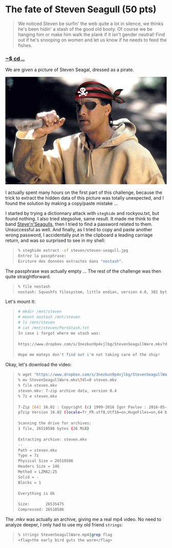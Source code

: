 # The fate of Steven Seagull (50 pts)

>We noticed Steven be surfin' the web quite a lot in silence, we thinks he's been hidin' a stash of the good old booty.
>Of course we be hanging him or make him walk the plank if it isn't gender neutral!
>Find out if he's snooping on women and let us know if he needs to feed the fishes.

### [~$ cd ..](../)

We are given a picture of Steven Seagal, dressed as a pirate.

![steven-seagull](steven-seagull.jpg)

I actually spent many hours on the first part of this challenge, because the trick to extract the hidden data of this picture was totally unexpected, and I found the solution by making a copy/paste mistake ...

I started by trying a dictionnary attack with `steghide` and rockyou.txt, but found nothing. I also tried stegsolve, same result. It made me think to the band [Steve'n'Seagulls](https://stevenseagulls.com/), then I tried to find a password related to them. Unsuccessful as well.
And finally, as I tried to copy and paste another wrong password, I accidentally put in the clipboard a leading carriage return, and was so surprised to see in my shell:

> ```sh
>% steghide extract -sf steven/steven-seagull.jpg
>Entrez la passphrase: 
>Ecriture des données extraites dans "nostash".
> ```

The passphrase was actually empty ... The rest of the challenge was then quite straightforward.

> ```sh
>% file nostash 
>nostash: Squashfs filesystem, little endian, version 4.0, 382 bytes, 2 inodes, blocksize: 131072 bytes, created: Mon Sep 10 15:27:55 2018
> ```

Let's mount it:

> ```sh
># mkdir /mnt/steven
># mount nostash /mnt/steven 
># ls /mnt/steven
># cat /mnt/steven/PornStash.txt 
>In case i forgot where me stash was:
>
>https://www.dropbox.com/s/3nezkun9p4vjlbg/StevenSeagullWare.mkv?dl=0
>
>Hope me mateys don't find out i'm not taking care of the ship!
> ```

Okay, let's download the video:

> ```sh
>% wget "https://www.dropbox.com/s/3nezkun9p4vjlbg/StevenSeagullWare.mkv?dl=0"
>% mv StevenSeagullWare.mkv\?dl=0 steven.mkv
>% file steven.mkv 
>steven.mkv: 7-zip archive data, version 0.4
>% 7z e steven.mkv 
>
>7-Zip [64] 16.02 : Copyright (c) 1999-2016 Igor Pavlov : 2016-05-21
>p7zip Version 16.02 (locale=fr_FR.utf8,Utf16=on,HugeFiles=on,64 bits,4 CPUs Intel(R) Core(TM) i5-4200U CPU @ 1.60GHz (40651),ASM,AES-NI)
>
>Scanning the drive for archives:
>1 file, 26510586 bytes (26 MiB)
>
>Extracting archive: steven.mkv
>--
>Path = steven.mkv
>Type = 7z
>Physical Size = 26510586
>Headers Size = 146
>Method = LZMA2:25
>Solid = -
>Blocks = 1
>
>Everything is Ok
>
>Size:       26535475
>Compressed: 26510586
> ```

The .mkv was actually an archive, giving me a real mp4 video. No need to analyze deeper, I only had to use my old friend `strings`:

> ```sh
>% strings StevenSeagullWare.mp4|grep flag 
><flag>the early bird guts the worm</flag>
> ```
